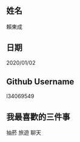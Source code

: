 姓名
----
賴東成

日期
----
2020/01/02

Github Username
---------------
l34069549

我最喜歡的三件事
---------------
抽菸 旅遊 聊天